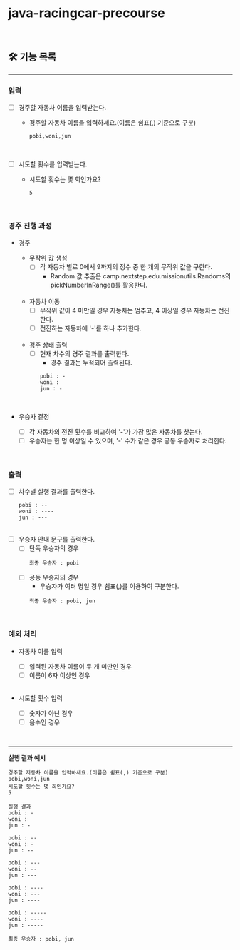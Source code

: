 # java-racingcar-precourse
<br>

## 🛠️ 기능 목록

---
### 입력
  - [ ] 경주할 자동차 이름을 입력받는다.<br>
    - 경주할 자동차 이름을 입력하세요.(이름은 쉼표(,) 기준으로 구분)
      ```
      pobi,woni,jun
      ```

      <br>

  - [ ] 시도할 횟수를 입력받는다.
    - 시도할 횟수는 몇 회인가요?
      ```
      5
      ```

<br>

### 경주 진행 과정
  - 경주
    - 무작위 값 생성
      - [ ] 각 자동차 별로 0에서 9까지의 정수 중 한 개의 무작위 값을 구한다.
        - Random 값 추출은 camp.nextstep.edu.missionutils.Randoms의 pickNumberInRange()를 활용한다.
      
    <br>
      
    - 자동차 이동
      - [ ] 무작위 값이 4 미만일 경우 자동차는 멈추고, 4 이상일 경우 자동차는 전진한다.
      - [ ] 전진하는 자동차에 '-'를 하나 추가한다.
      
    <br>
      
    - 경주 상태 출력
      - [ ] 현재 차수의 경주 결과를 출력한다.
        - 경주 결과는 누적되어 출력된다.
        ```
        pobi : -
        woni :
        jun : -
        ```
        
    <br>
    
  - 우승자 결정
    - [ ] 각 자동차의 전진 횟수를 비교하여 '-'가 가장 많은 자동차를 찾는다.
    - [ ] 우승자는 한 명 이상일 수 있으며, '-' 수가 같은 경우 공동 우승자로 처리한다.

<br>

### 출력
- [ ] 차수별 실행 결과를 출력한다.
  ```
  pobi : --
  woni : ----
  jun : ---
  ```
  <br>
- [ ] 우승자 안내 문구를 출력한다.
    - [ ] 단독 우승자의 경우
      ```
      최종 우승자 : pobi
      ```
    - [ ] 공동 우승자의 경우
        - 우승자가 여러 명일 경우 쉼표(,)를 이용하여 구분한다.
        ```
        최종 우승자 : pobi, jun
        ```

<br>

### 예외 처리
  - 자동차 이름 입력
    - [ ] 입력된 자동차 이름이 두 개 미만인 경우
    - [ ] 이름이 6자 이상인 경우

    <br>
    
  - 시도할 횟수 입력
    - [ ] 숫자가 아닌 경우
    - [ ] 음수인 경우

<br>

---
**실행 결과 예시**
```
경주할 자동차 이름을 입력하세요.(이름은 쉼표(,) 기준으로 구분)
pobi,woni,jun
시도할 횟수는 몇 회인가요?
5

실행 결과
pobi : -
woni : 
jun : -

pobi : --
woni : -
jun : --

pobi : ---
woni : --
jun : ---

pobi : ----
woni : ---
jun : ----

pobi : -----
woni : ----
jun : -----

최종 우승자 : pobi, jun
```
